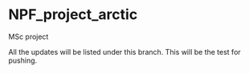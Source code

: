 # NPF_project_arctic
MSc project

All the updates will be listed under this branch.
This will be the test for pushing.
